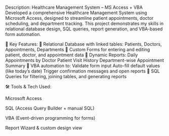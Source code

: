 Description: Healthcare Management System – MS Access + VBA
Developed a comprehensive Healthcare Management System using Microsoft Access, designed to streamline patient appointments, doctor scheduling, and department tracking. This project
demonstrates my skills in relational database design, SQL queries, report generation, and VBA-based form automation.

🎯 Key Features:
🔹 Relational Database with linked tables: Patients, Doctors, Appointments, Departments
🔹 Custom Forms for entering and editing patient, doctor, and appointment data
🔹 Dynamic Reports:
Daily Appointments by Doctor
Patient Visit History
Department-wise Appointment Summary
🔹 VBA automation to:
Validate form input
Auto-fill default values (like today’s date)
Trigger confirmation messages and open reports
🔹 SQL Queries for filtering, joining tables, and generating reports

🛠️ Tools & Tech Used:

Microsoft Access

SQL (Access Query Builder + manual SQL)

VBA (Event-driven programming for forms)

Report Wizard & custom design view


